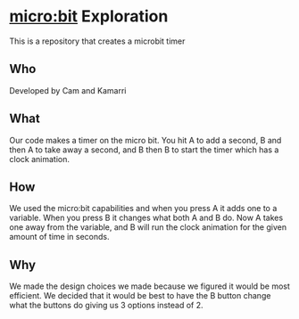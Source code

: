 # [micro:bit](https://microbit.org/get-started/user-guide/python/) Exploration

This is a repository that creates a microbit timer

## Who

Developed by Cam and Kamarri 

## What

Our code makes a timer on the micro bit. You hit A to add a second, B and then A to take away a second, and B then B to start the timer which has a clock animation. 

## How

We used the micro:bit capabilities and when you press A it adds one to a variable. When you press B it changes what both A and B do. Now A takes one away from the variable, and B will run the clock animation for the given amount of time in seconds. 

## Why

We made the design choices we made because we figured it would be most efficient. We decided that it would be best to have the B button change what the buttons do giving us 3 options instead of 2. 
